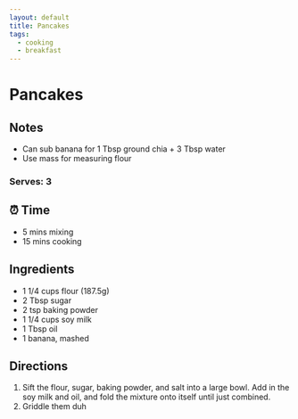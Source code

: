 ```yaml
---
layout: default
title: Pancakes
tags:
  - cooking
  - breakfast
---
```


# Pancakes

## Notes

- Can sub banana for 1 Tbsp ground chia + 3 Tbsp water
- Use mass for measuring flour

### Serves: 3

## ⏰ Time

- 5 mins mixing
- 15 mins cooking

## Ingredients

- 1 1/4 cups flour (187.5g)
- 2 Tbsp sugar
- 2 tsp baking powder
- 1 1/4 cups soy milk
- 1 Tbsp oil
- 1 banana, mashed

## Directions

1. Sift the flour, sugar, baking powder, and salt into a large bowl. Add in the soy milk and oil, and fold the mixture onto itself until just combined.
1. Griddle them duh
